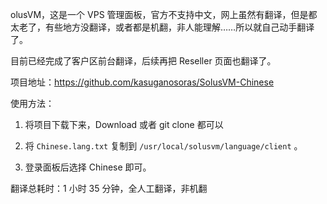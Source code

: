 olusVM，这是一个 VPS 管理面板，官方不支持中文，网上虽然有翻译，但是都太老了，有些地方没翻译，或者都是机翻，非人能理解……所以就自己动手翻译了。

目前已经完成了客户区前台翻译，后续再把 Reseller 页面也翻译了。

项目地址：https://github.com/kasuganosoras/SolusVM-Chinese

使用方法：

1. 将项目下载下来，Download 或者 git clone 都可以

2. 将 `Chinese.lang.txt` 复制到 `/usr/local/solusvm/language/client` 。

3. 登录面板后选择 Chinese 即可。

翻译总耗时：1 小时 35 分钟，全人工翻译，非机翻

